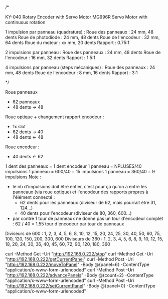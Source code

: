 /*

KY-040 Rotary Encoder with Servo Motor
MG996R Servo Motor with continuous rotation

1 impulsion par panneau (quadrature) :
Roue des panneaux : 24 mm, 48 dents
Roue de photodiode : 24 mm, 48 dents
Roue de l'encodeur : 32 mm, 64 dents
Roue du moteur : xx mm, 20 dents
Rapport : 0.75:1

2 impulsions par panneau :
Roue des panneaux : 24 mm, 48 dents
Roue de l'encodeur : 16 mm, 32 dents
Rapport : 1.5:1

4 impulsions par panneau (steps mécaniques) :
Roue des panneaux : 24 mm, 48 dents
Roue de l'encodeur : 8 mm, 16 dents
Rapport : 3:1

 */

Roue panneaux
- 62 panneaux
- 48 dents -> 48

Roue optique + changement rapport encodeur : 
- 1x slot
- 62 dents -> 40
- 48 dents <- 48

Roue encodeur : 
- 40 dents <- 62

1 dent des panneaux = 1 dent encodeur
1 panneau = NPLUSES/40 impulsions
1 panneau = 600/40 = 15 impulsions
1 panneau = 360/40 = 9 impulsions
Note : 
- le nb d'impulsions doit être entier, c'est pour ça qu'on a entre les panneaux (via roue optique) et l'encodeur des rapports propres à l'élément connecté : 
  - 62 dents pour les panneaux (diviseur de 62, mais pourrait être 31, 124...)
  - 40 dents pour l'encodeur (diviseur de 80, 360, 600...)
- par contre 1 tour de panneaux ne donne pas un tour d'encodeur complet : 62 / 40 = 1,55 tour d'encodeur par tour de panneaux

Diviseurs de 600 : 1, 2, 3, 4, 5, 6, 8, 10, 12, 15, 20, 24, 25, 30, 40, 50, 60, 75, 100, 120, 150, 200, 300, 600
Diviseurs de 360 : 1, 2, 3, 4, 5, 6, 8, 9, 10, 12, 15, 18, 20, 24, 30, 36, 40, 45, 60, 72, 90, 120, 180, 360











curl -Method Get -Uri "http://192.168.0.222/stop"
curl -Method Get -Uri "http://192.168.0.222/getCurrentPanel"
curl -Method Post -Uri "http://192.168.0.222/moveToPanel" -Body @{panel=6} -ContentType "application/x-www-form-urlencoded"
curl -Method Post -Uri "http://192.168.0.222/advancePanels" -Body @{count=2} -ContentType "application/x-www-form-urlencoded"
curl -Method Post -Uri "http://192.168.0.222/setCurrentPanel" -Body @{panel=0} -ContentType "application/x-www-form-urlencoded"

